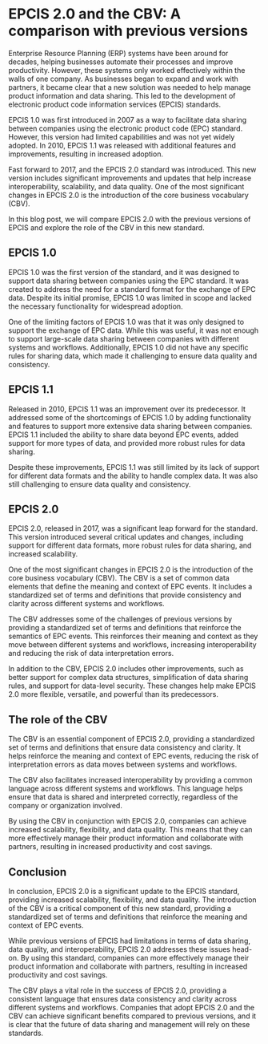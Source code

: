 # EPCIS 2.0 and the CBV: A comparison with previous versions

Enterprise Resource Planning (ERP) systems have been around for decades, helping businesses automate their processes and improve productivity. However, these systems only worked effectively within the walls of one company. As businesses began to expand and work with partners, it became clear that a new solution was needed to help manage product information and data sharing. This led to the development of electronic product code information services (EPCIS) standards.

EPCIS 1.0 was first introduced in 2007 as a way to facilitate data sharing between companies using the electronic product code (EPC) standard. However, this version had limited capabilities and was not yet widely adopted. In 2010, EPCIS 1.1 was released with additional features and improvements, resulting in increased adoption.

Fast forward to 2017, and the EPCIS 2.0 standard was introduced. This new version includes significant improvements and updates that help increase interoperability, scalability, and data quality. One of the most significant changes in EPCIS 2.0 is the introduction of the core business vocabulary (CBV).

In this blog post, we will compare EPCIS 2.0 with the previous versions of EPCIS and explore the role of the CBV in this new standard.

## EPCIS 1.0

EPCIS 1.0 was the first version of the standard, and it was designed to support data sharing between companies using the EPC standard. It was created to address the need for a standard format for the exchange of EPC data. Despite its initial promise, EPCIS 1.0 was limited in scope and lacked the necessary functionality for widespread adoption.

One of the limiting factors of EPCIS 1.0 was that it was only designed to support the exchange of EPC data. While this was useful, it was not enough to support large-scale data sharing between companies with different systems and workflows. Additionally, EPCIS 1.0 did not have any specific rules for sharing data, which made it challenging to ensure data quality and consistency.

## EPCIS 1.1

Released in 2010, EPCIS 1.1 was an improvement over its predecessor. It addressed some of the shortcomings of EPCIS 1.0 by adding functionality and features to support more extensive data sharing between companies. EPCIS 1.1 included the ability to share data beyond EPC events, added support for more types of data, and provided more robust rules for data sharing.

Despite these improvements, EPCIS 1.1 was still limited by its lack of support for different data formats and the ability to handle complex data. It was also still challenging to ensure data quality and consistency.

## EPCIS 2.0

EPCIS 2.0, released in 2017, was a significant leap forward for the standard. This version introduced several critical updates and changes, including support for different data formats, more robust rules for data sharing, and increased scalability.

One of the most significant changes in EPCIS 2.0 is the introduction of the core business vocabulary (CBV). The CBV is a set of common data elements that define the meaning and context of EPC events. It includes a standardized set of terms and definitions that provide consistency and clarity across different systems and workflows.

The CBV addresses some of the challenges of previous versions by providing a standardized set of terms and definitions that reinforce the semantics of EPC events. This reinforces their meaning and context as they move between different systems and workflows, increasing interoperability and reducing the risk of data interpretation errors.

In addition to the CBV, EPCIS 2.0 includes other improvements, such as better support for complex data structures, simplification of data sharing rules, and support for data-level security. These changes help make EPCIS 2.0 more flexible, versatile, and powerful than its predecessors.

## The role of the CBV

The CBV is an essential component of EPCIS 2.0, providing a standardized set of terms and definitions that ensure data consistency and clarity. It helps reinforce the meaning and context of EPC events, reducing the risk of interpretation errors as data moves between systems and workflows.

The CBV also facilitates increased interoperability by providing a common language across different systems and workflows. This language helps ensure that data is shared and interpreted correctly, regardless of the company or organization involved.

By using the CBV in conjunction with EPCIS 2.0, companies can achieve increased scalability, flexibility, and data quality. This means that they can more effectively manage their product information and collaborate with partners, resulting in increased productivity and cost savings.

## Conclusion

In conclusion, EPCIS 2.0 is a significant update to the EPCIS standard, providing increased scalability, flexibility, and data quality. The introduction of the CBV is a critical component of this new standard, providing a standardized set of terms and definitions that reinforce the meaning and context of EPC events.

While previous versions of EPCIS had limitations in terms of data sharing, data quality, and interoperability, EPCIS 2.0 addresses these issues head-on. By using this standard, companies can more effectively manage their product information and collaborate with partners, resulting in increased productivity and cost savings.

The CBV plays a vital role in the success of EPCIS 2.0, providing a consistent language that ensures data consistency and clarity across different systems and workflows. Companies that adopt EPCIS 2.0 and the CBV can achieve significant benefits compared to previous versions, and it is clear that the future of data sharing and management will rely on these standards.
